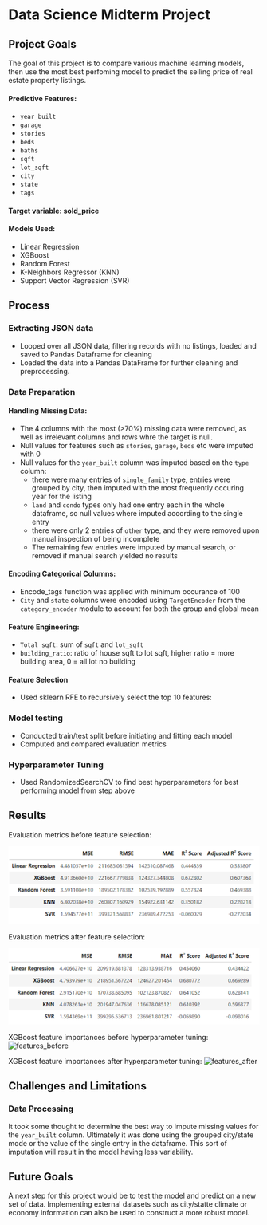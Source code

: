  # Data Science Midterm Project

## Project Goals
The goal of this project is to compare various machine learning models, then use the most best perfoming model to predict the selling price of real estate property listings.  

#### Predictive Features:
- `year_built`
- `garage`
- `stories`
- `beds`
- `baths`
- `sqft`
- `lot_sqft`
- `city`
- `state`
- `tags`
#### Target variable: sold_price
#### Models Used:
- Linear Regression
- XGBoost
- Random Forest
- K-Neighbors Regressor (KNN)
- Support Vector Regression (SVR)

## Process
### Extracting JSON data
- Looped over all JSON data, filtering records with no listings, loaded and saved to Pandas Dataframe for cleaning 
- Loaded the data into a Pandas DataFrame for further cleaning and preprocessing.
### Data Preparation  
#### Handling Missing Data: 
- The 4 columns with the most (>70%) missing data were removed, as well as irrelevant columns and rows whre the target is null.
- Null values for features such as `stories`, `garage`, `beds` etc were imputed with 0
- Null values for the `year_built` column was imputed based on the `type` column:
  - there were many entries of `single_family` type, entries were grouped by city, then imputed with the most frequently occuring year for the listing
  - `land` and `condo` types only had one entry each in the whole dataframe, so null values where imputed according to the single entry
  - there were only 2 entries of `other` type, and they were removed upon manual inspection of being incomplete
  - The remaining few entries were imputed by manual search, or removed if manual search yielded no results
#### Encoding Categorical Columns:
- Encode_tags function was applied with minimum occurance of 100
- `City` and `state` columns were encoded using `TargetEncoder` from the `category_encoder` module to account for both the group and global mean 
#### Feature Engineering: 
- `Total sqft`: sum of `sqft` and `lot_sqft`
- `building_ratio`: ratio of house sqft to lot sqft, higher ratio = more building area, 0 = all lot no building
#### Feature Selection 
- Used sklearn RFE to recursively select the top 10 features:
### Model testing 
- Conducted train/test split before initiating and fitting each model
- Computed and compared evaluation metrics 
### Hyperparameter Tuning 
- Used RandomizedSearchCV to find best hyperparameters for best performing model from step above


## Results
Evaluation metrics before feature selection:

![before](images/eval_scores_before_selection.png)

Evaluation metrics after feature selection:

![after](images/eval_scores_after_selection.png)

XGBoost feature importances before hyperparameter tuning:
![features_before](images/feature_imporances_before.png)

XGBoost feature importances after hyperparameter tuning:
![features_after](images/feature_imporances_after.png)

## Challenges and Limitations 
### Data Processing 
It took some thought to determine the best way to impute missing values for the `year_built` column. Ultimately it was done using the grouped city/state mode or the value of the single entry in the dataframe. This sort of imputation will result in the model having less variability. 

## Future Goals
A next step for this project would be to test the model and predict on a new set of data. Implementing external datasets such as city/statte climate or economy information can also be used to construct a more robust model. 
